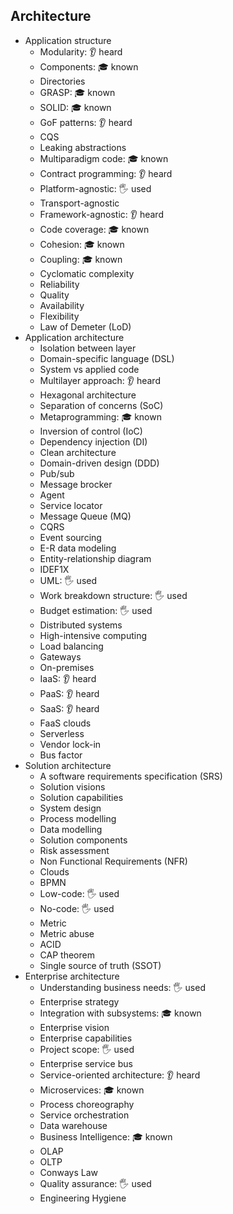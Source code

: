 ## Architecture

- Application structure
  - Modularity: 👂 heard
  - Components: 🎓 known
  - Directories
  - GRASP: 🎓 known
  - SOLID: 🎓 known
  - GoF patterns: 👂 heard
  - CQS
  - Leaking abstractions
  - Multiparadigm code: 🎓 known
  - Contract programming: 👂 heard
  - Platform-agnostic: 🖐️ used
  - Transport-agnostic
  - Framework-agnostic: 👂 heard
  - Code coverage: 🎓 known
  - Cohesion: 🎓 known
  - Coupling: 🎓 known
  - Cyclomatic complexity
  - Reliability
  - Quality
  - Availability
  - Flexibility
  - Law of Demeter (LoD)
- Application architecture
  - Isolation between layer
  - Domain-specific language (DSL)
  - System vs applied code
  - Multilayer approach: 👂 heard
  - Hexagonal architecture
  - Separation of concerns (SoC)
  - Metaprogramming: 🎓 known
  - Inversion of control (IoC)
  - Dependency injection (DI)
  - Clean architecture
  - Domain-driven design (DDD)
  - Pub/sub
  - Message brocker
  - Agent
  - Service locator
  - Message Queue (MQ)
  - CQRS
  - Event sourcing
  - E-R data modeling
  - Entity-relationship diagram
  - IDEF1X
  - UML: 🖐️ used
  - Work breakdown structure: 🖐️ used
  - Budget estimation: 🖐️ used
  - Distributed systems
  - High-intensive computing
  - Load balancing
  - Gateways
  - On-premises
  - IaaS: 👂 heard
  - PaaS: 👂 heard
  - SaaS: 👂 heard
  - FaaS clouds
  - Serverless
  - Vendor lock-in
  - Bus factor
- Solution architecture
  - A software requirements specification (SRS)
  - Solution visions
  - Solution capabilities
  - System design
  - Process modelling
  - Data modelling
  - Solution components
  - Risk assessment
  - Non Functional Requirements (NFR)
  - Clouds
  - BPMN
  - Low-code: 🖐️ used
  - No-code: 🖐️ used
  - Metric
  - Metric abuse
  - ACID
  - CAP theorem
  - Single source of truth (SSOT)
- Enterprise architecture
  - Understanding business needs: 🖐️ used
  - Enterprise strategy
  - Integration with subsystems: 🎓 known
  - Enterprise vision
  - Enterprise capabilities
  - Project scope: 🖐️ used
  - Enterprise service bus
  - Service-oriented architecture: 👂 heard
  - Microservices: 🎓 known
  - Process choreography
  - Service orchestration
  - Data warehouse
  - Business Intelligence: 🎓 known
  - OLAP
  - OLTP
  - Conways Law
  - Quality assurance: 🖐️ used
  - Engineering Hygiene
